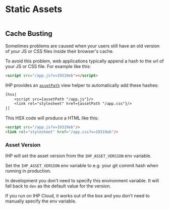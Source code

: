 # Static Assets

```toc

```

## Cache Busting

Sometimes problems are caused when your users still have an old version of your JS or CSS files inside their browser's cache.


To avoid this problem, web applications typically append a hash to the url of your JS or CSS file. For example like this:

```html
<script src="/app.js?v=19319eb"></script>
```

IHP provides an [`assetPath`](https://ihp.digitallyinduced.com/api-docs/IHP-Assets-ViewFunctions.html#v:assetPath) view helper to automatically add these hashes:

```haskell
[hsx|
    <script src={assetPath "/app.js"}/>
    <link rel="stylesheet" href={assetPath "/app.css"}/>
|]
```

This HSX code will produce a HTML like this:

```html
<script src="/app.js?v=19319eb"/>
<link rel="stylesheet" href="/app.css?v=19319eb"/>
```

### Asset Version

IHP will set the asset version from the `IHP_ASSET_VERSION` env variable.

Set the `IHP_ASSET_VERSION` env variable to e.g. your git commit hash when running in production.

In development you don't need to specify this environment variable. It will fall back to `dev` as the default value for the version.

If you run on IHP Cloud, it works out of the box and you don't need to manually specify the env variable.
